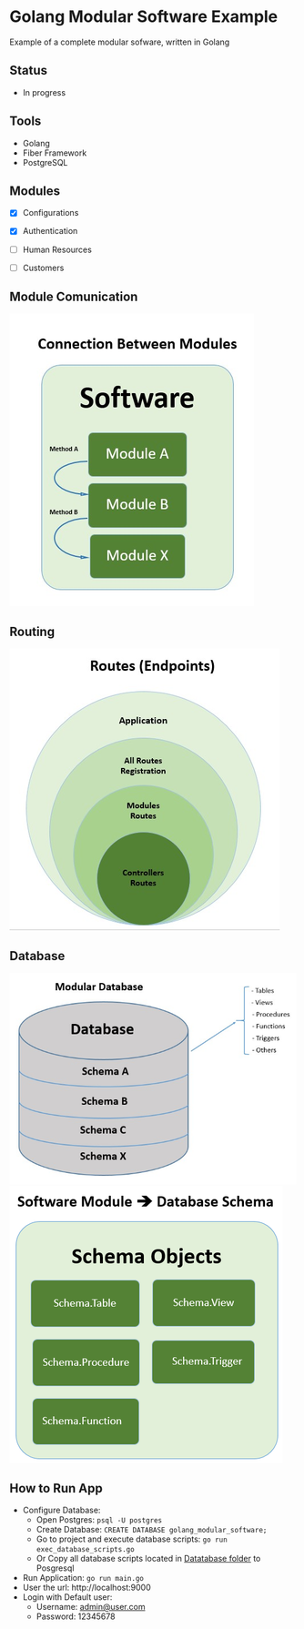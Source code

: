 # Golang Modular Software Example
Example of a complete modular sofware, written in Golang 


## Status
- In progress


## Tools
- Golang
- Fiber Framework
- PostgreSQL


## Modules
- [x] Configurations 
- [x] Authentication
- [ ] Human Resources
- [ ] Customers


## Module Comunication
![Comunication Between Modules](docs/Comunication.jpg)


## Routing 
![Routing](docs/Routes.jpg)


## Database 
![Database Schemas](docs/Database.jpg)
![Schema Objects](docs/Schema-Objects.png)


## How to Run App
- Configure Database:
    - Open Postgres: ``psql -U postgres``
    - Create Database: ``CREATE DATABASE golang_modular_software;``
    - Go to project and execute database scripts: ``go run exec_database_scripts.go``
    - Or Copy all database scripts located in [Datatabase folder](database)  to     Posgresql 
- Run Application: ``go run main.go``
- User the url: http://localhost:9000
- Login with Default user:
    - Username: admin@user.com
    - Password: 12345678